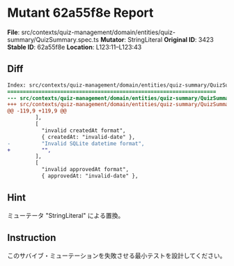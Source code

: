 # Mutant 62a55f8e Report

**File**: src/contexts/quiz-management/domain/entities/quiz-summary/QuizSummary.spec.ts
**Mutator**: StringLiteral
**Original ID**: 3423
**Stable ID**: 62a55f8e
**Location**: L123:11–L123:43

## Diff

```diff
Index: src/contexts/quiz-management/domain/entities/quiz-summary/QuizSummary.spec.ts
===================================================================
--- src/contexts/quiz-management/domain/entities/quiz-summary/QuizSummary.spec.ts	original
+++ src/contexts/quiz-management/domain/entities/quiz-summary/QuizSummary.spec.ts	mutated #3423
@@ -119,9 +119,9 @@
         ],
         [
           "invalid createdAt format",
           { createdAt: "invalid-date" },
-          "Invalid SQLite datetime format",
+          "",
         ],
         [
           "invalid approvedAt format",
           { approvedAt: "invalid-date" },
```

## Hint

ミューテータ "StringLiteral" による置換。

## Instruction

このサバイブ・ミューテーションを失敗させる最小テストを設計してください。
